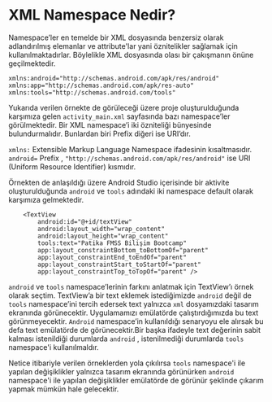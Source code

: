 # XML Namespace Nedir?

Namespace’ler en temelde bir XML dosyasında benzersiz olarak adlandırılmış elemanlar ve attribute'lar yani öznitelikler sağlamak için kullanılmaktadırlar. 
Böylelikle XML dosyasında olası bir çakışmanın önüne geçilmektedir.

```
xmlns:android="http://schemas.android.com/apk/res/android"
xmlns:app="http://schemas.android.com/apk/res-auto"
xmlns:tools="http://schemas.android.com/tools"
```

Yukarıda verilen örnekte de görüleceği üzere proje oluşturulduğunda karşımıza gelen `activity_main.xml` sayfasında bazı namespace’ler görülmektedir. Bir XML namespace’i iki özniteliği bünyesinde bulundurmalıdır. Bunlardan biri Prefix diğeri ise URI’dır.

`xmlns:` Extensible Markup Language Namespace ifadesinin kısaltmasıdır.
`android=` Prefix ,
`"http://schemas.android.com/apk/res/android"` ise URI (Uniform Resource Identifier) kısmıdır.

Örnekten de anlaşıldığı üzere Android Studio içerisinde bir aktivite oluşturulduğunda `android` ve `tools` adındaki iki namespace default olarak karşımıza gelmektedir. 

```
    <TextView
        android:id="@+id/textView"
        android:layout_width="wrap_content"
        android:layout_height="wrap_content"
        tools:text="Patika FMSS Bilişim Bootcamp"
        app:layout_constraintBottom_toBottomOf="parent"
        app:layout_constraintEnd_toEndOf="parent"
        app:layout_constraintStart_toStartOf="parent"
        app:layout_constraintTop_toTopOf="parent" />
```

`android` ve `tools` namespace’lerinin farkını anlatmak için TextView’ı örnek olarak seçtim. TextView’a bir text eklemek istediğimizde `android` değil de `tools` namespace’ini tercih edersek text yalnızca `xml` dosyamızdaki tasarım ekranında görünecektir. Uygulamamızı emülatörde çalıştırdığımızda bu text görünmeyecektir. `Android` namespace’in kullanıldığı senaryoyu ele alırsak bu defa text  emülatörde de görünecektir.Bir başka ifadeyle text değerinin sabit kalması istenildiği durumlarda `android` , istenilmediği durumlarda `tools` namespace'i kullanılmaldır.


Netice itibariyle verilen örneklerden yola çıkılırsa `tools` namespace'i ile yapılan değişiklikler yalnızca tasarım ekranında görünürken `android` namespace'i ile yapılan değişiklikler emülatörde de görünür şeklinde çıkarım yapmak mümkün hale gelecektir. 


